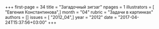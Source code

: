 +++
first-page = 34
title = "Загадочный зигзаг"
npages = 1
illustrators = [ "Евгения Константинова",]
month = "04"
rubric = "Задачи в картинках"
authors = []
issues = [ "2012_04",]
year = "2012"
date = "2017-04-24T15:37:56+03:00"
+++
